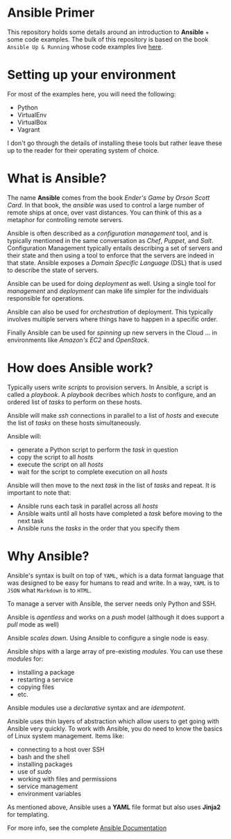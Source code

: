 # Ansible Primer
This repository holds some details around an introduction to __Ansible__ + some code examples. The bulk of this repository is based on the book `Ansible Up & Running` whose code examples live [here](https://github.com/ansiblebook/ansiblebook).

# Setting up your environment
For most of the examples here, you will need the following:
* Python
* VirtualEnv
* VirtualBox
* Vagrant

I don't go through the details of installing these tools but rather leave these up to the reader for their operating system of choice.

# What is Ansible?
The name __Ansible__ comes from the book _Ender's Game_ by _Orson Scott Card_. In that book, the _ansible_ was used to control a large number of remote ships at once, over vast distances. You can think of this as a metaphor for controlling remote servers.

Ansible is often described as a _configuration management_ tool, and is typically mentioned in the same conversation as _Chef_, _Puppet_, and _Salt_. Configuration Management typically entails describing a set of servers and their state and then using a tool to enforce that the servers are indeed in that state. Ansible exposes a _Domain_ _Specific_ _Language_ (DSL) that is used to describe the state of servers.

Ansible can be used for doing _deployment_ as well. Using a single tool for _management_ and _deployment_ can make life simpler for the individuals responsible for operations.

Ansible can also be used for _orchestration_ of deployment. This typically involves multiple servers where things have to happen in a specific order.

Finally Ansible can be used for _spinning_ _up_ new servers in the Cloud ... in environments like _Amazon's_ _EC2_ and _OpenStack_.

# How does Ansible work?
Typically users write _scripts_ to provision servers. In Ansible, a script is called a _playbook_. A _playbook_ decribes which _hosts_ to configure, and an ordered list of _tasks_ to perform on these hosts.

Ansible will make _ssh_ connections in parallel to a list of _hosts_ and execute the list of _tasks_ on these hosts simultaneously.

Ansible will:
* generate a Python script to perform the _task_ in question
* copy the script to all _hosts_
* execute the script on all _hosts_
* wait for the script to complete execution on all _hosts_

Ansible will then move to the next _task_ in the list of _tasks_ and repeat. It is important to note that:
* Ansible runs each task in parallel across all _hosts_
* Ansible waits until all hosts have completed a _task_ before moving to the next task
* Ansible runs the _tasks_ in the order that you specify them

# Why Ansible?
Ansible's syntax is built on top of `YAML`, which is a data format language that was designed to be easy for humans to read and write. In a way, `YAML` is to `JSON` what `Markdown` is to `HTML`.

To manage a server with Ansible, the server needs only Python and SSH.

Ansible is _agentless_ and works on a _push_ model (although it does support a _pull_ mode as well)

Ansible _scales_ _down_. Using Ansible to configure a single node is easy.

Ansible ships with a large array of pre-existing _modules_. You can use these _modules_ for:
* installing a package
* restarting a service
* copying files
* etc.

Ansible modules use a _declarative_ syntax and are _idempotent_.

Ansible uses thin layers of abstraction which allow users to get going with Ansible very quickly. To work with Ansible, you do need to know the basics of Linux system management. Items like:
* connecting to a host over SSH
* bash and the shell
* installing packages
* use of _sudo_
* working with files and permissions
* service management
* environment variables

As mentioned above, Ansible uses a __YAML__ file format but also uses __Jinja2__ for templating.

For more info, see the complete [Ansible Documentation](http://docs.ansible.com/ansible/)
